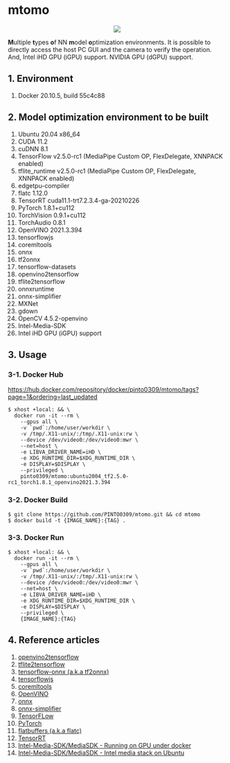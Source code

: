 # mtomo
<p align="center">
  <img src="https://user-images.githubusercontent.com/33194443/114279517-12f51b80-9a70-11eb-868d-a68620344ca1.png" />
</p>

**M**ultiple **t**ypes **o**f NN **m**odel **o**ptimization environments. It is possible to directly access the host PC GUI and the camera to verify the operation. And, Intel iHD GPU (iGPU) support. NVIDIA GPU (dGPU) support.

## 1. Environment
1. Docker 20.10.5, build 55c4c88

## 2. Model optimization environment to be built
1. Ubuntu 20.04 x86_64
2. CUDA 11.2
3. cuDNN 8.1
4. TensorFlow v2.5.0-rc1 (MediaPipe Custom OP, FlexDelegate, XNNPACK enabled)
5. tflite_runtime v2.5.0-rc1 (MediaPipe Custom OP, FlexDelegate, XNNPACK enabled)
6. edgetpu-compiler
7. flatc 1.12.0
8. TensorRT cuda11.1-trt7.2.3.4-ga-20210226
9. PyTorch 1.8.1+cu112
10. TorchVision 0.9.1+cu112
11. TorchAudio 0.8.1
12. OpenVINO 2021.3.394
13. tensorflowjs
14. coremltools
15. onnx
16. tf2onnx
17. tensorflow-datasets
18. openvino2tensorflow
19. tflite2tensorflow
20. onnxruntime
21. onnx-simplifier
22. MXNet
23. gdown
24. OpenCV 4.5.2-openvino
25. Intel-Media-SDK
26. Intel iHD GPU (iGPU) support

## 3. Usage
### 3-1. Docker Hub
https://hub.docker.com/repository/docker/pinto0309/mtomo/tags?page=1&ordering=last_updated
```
$ xhost +local: && \
  docker run -it --rm \
    --gpus all \
    -v `pwd`:/home/user/workdir \
    -v /tmp/.X11-unix/:/tmp/.X11-unix:rw \
    --device /dev/video0:/dev/video0:mwr \
    --net=host \
    -e LIBVA_DRIVER_NAME=iHD \
    -e XDG_RUNTIME_DIR=$XDG_RUNTIME_DIR \
    -e DISPLAY=$DISPLAY \
    --privileged \
    pinto0309/mtomo:ubuntu2004_tf2.5.0-rc1_torch1.8.1_openvino2021.3.394
```

### 3-2. Docker Build
```
$ git clone https://github.com/PINTO0309/mtomo.git && cd mtomo
$ docker build -t {IMAGE_NAME}:{TAG} .
```

### 3-3. Docker Run
```
$ xhost +local: && \
  docker run -it --rm \
    --gpus all \
    -v `pwd`:/home/user/workdir \
    -v /tmp/.X11-unix/:/tmp/.X11-unix:rw \
    --device /dev/video0:/dev/video0:mwr \
    --net=host \
    -e LIBVA_DRIVER_NAME=iHD \
    -e XDG_RUNTIME_DIR=$XDG_RUNTIME_DIR \
    -e DISPLAY=$DISPLAY \
    --privileged \
    {IMAGE_NAME}:{TAG}
```

## 4. Reference articles
1. [openvino2tensorflow](https://github.com/PINTO0309/openvino2tensorflow.git)
2. [tflite2tensorflow](https://github.com/PINTO0309/tflite2tensorflow.git)
3. [tensorflow-onnx (a.k.a tf2onnx)](https://github.com/onnx/tensorflow-onnx.git)
4. [tensorflowjs](https://pypi.org/project/tensorflowjs/)
5. [coremltools](https://github.com/apple/coremltools.git)
6. [OpenVINO](https://docs.openvinotoolkit.org/latest/openvino_docs_MO_DG_prepare_model_convert_model_Converting_Model.html)
7. [onnx](https://github.com/onnx/onnx.git)
8. [onnx-simplifier](https://github.com/daquexian/onnx-simplifier.git)
9. [TensorFLow](https://github.com/tensorflow/tensorflow.git)
10. [PyTorch](https://github.com/pytorch/pytorch.git)
11. [flatbuffers (a.k.a flatc)](https://google.github.io/flatbuffers/)
12. [TensorRT](https://developer.nvidia.com/tensorrt)
13. [Intel-Media-SDK/MediaSDK - Running on GPU under docker](https://github.com/Intel-Media-SDK/MediaSDK/wiki/Running-on-GPU-under-docker)
14. [Intel-Media-SDK/MediaSDK - Intel media stack on Ubuntu](https://github.com/Intel-Media-SDK/MediaSDK/wiki/Intel-media-stack-on-Ubuntu)

